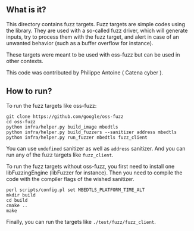 What is it?
------

This directory contains fuzz targets.
Fuzz targets are simple codes using the library.
They are used with a so-called fuzz driver, which will generate inputs, try to process them with the fuzz target, and alert in case of an unwanted behavior (such as a buffer overflow for instance).

These targets were meant to be used with oss-fuzz but can be used in other contexts.

This code was contributed by Philippe Antoine ( Catena cyber ).

How to run?
------

To run the fuzz targets like oss-fuzz:
```
git clone https://github.com/google/oss-fuzz
cd oss-fuzz
python infra/helper.py build_image mbedtls
python infra/helper.py build_fuzzers --sanitizer address mbedtls
python infra/helper.py run_fuzzer mbedtls fuzz_client
```
You can use `undefined` sanitizer as well as `address` sanitizer.
And you can run any of the fuzz targets like `fuzz_client`.

To run the fuzz targets without oss-fuzz, you first need to install one libFuzzingEngine (libFuzzer for instance).
Then you need to compile the code with the compiler flags of the wished sanitizer.
```
perl scripts/config.pl set MBEDTLS_PLATFORM_TIME_ALT
mkdir build
cd build
cmake ..
make
```
Finally, you can run the targets like `./test/fuzz/fuzz_client`.

